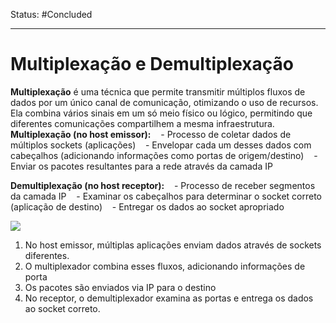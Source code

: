 Status: #Concluded 

---
# Multiplexação e Demultiplexação

**Multiplexação** é uma técnica que permite transmitir múltiplos fluxos de dados por um único canal de comunicação, otimizando o uso de recursos. Ela combina vários sinais em um só meio físico ou lógico, permitindo que diferentes comunicações compartilhem a mesma infraestrutura.
 
**Multiplexação (no host emissor):**
   - Processo de coletar dados de múltiplos sockets (aplicações)
   - Envelopar cada um desses dados com cabeçalhos (adicionando informações como portas de origem/destino)
   - Enviar os pacotes resultantes para a rede através da camada IP
  
**Demultiplexação (no host receptor):**
   - Processo de receber segmentos da camada IP
   - Examinar os cabeçalhos para determinar o socket correto (aplicação de destino)
   - Entregar os dados ao socket apropriado

![](https://lh7-rt.googleusercontent.com/docsz/AD_4nXdPhDFrSx342Atfr92nKXoKF8XNOCDqkF-gVg2htsm6_OJSmsCDmMKYJTREXJZxHj5XeIz_xi4gayEgbVuR8Vw02z3R87Yy5vRcGVuMCyVvDutWrhL5j7GrG_5DVWQAFF82Ku1W?key=HrOhHC0_-ked6RNCpQ0o3PZn)

1. No host emissor, múltiplas aplicações enviam dados através de sockets diferentes.
2. O multiplexador combina esses fluxos, adicionando informações de porta
3. Os pacotes são enviados via IP para o destino
4. No receptor, o demultiplexador examina as portas e entrega os dados ao socket correto.  
